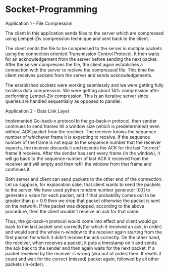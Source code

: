 # Socket-Programming

Application 1 - File Compression

The client in this application sends files to the server which are compressed using Lempel-Ziv compression technique and sent back to the client.

The client sends the file to be compressed to the server in multiple packets using the connection oriented Transmission Control Protocol. It then waits for an acknowledgement from the server before sending the next packet.
After the server compresses the file, the client again establishes a connection with the server to recieve the compressed file. This time the client receives packets from the server and sends acknowledgements.

The established sockets were working seamlessly and we were getting fully lossless data compression. We were getting about 14% compression after performing Lempel-Ziv compression.
This is an iterative server since queries are handled sequentially as opposed to parallel.


Application 2 - Data Link Layer

Implemented Go-back-n protocol
In the go-back-n protocol, then sender continues to send frames till a window size (which is
predetermined) even without ACK packet from the receiver.
The receiver knows the sequence number of whichever frame it is expecting to receive.
If the sequence number of the frame is not equal to the sequence number that the receiver expects, the receiver discards it and resends the ACK for the last “correct” frame it receives.
After the sender has sent every frame (in the window), it will go back to the sequence number of last ACK it received from the receiver and will empty and then refill the window from that frame and continues it.


Both server and client can send packets to the other end of the connection. Let us suppose, for explanation sake, that client wants to send the packets to the server.
We have used python random number generator [0,1] to generate a value for each packet, and if that probability comes out to be greater than p = 0.9 then we drop that packet otherwise the packet is sent on the network.
If the packet was dropped, according to the above procedure, then the client wouldn’t receive an ack for that same.
     
Thus, the go-back-n protocol would come into effect and client would go back to the last packet sent correctly(for which it received an ack, in order) and would send the whole n-window to the receiver again starting from the first packet for which it didn’t receive the ack correctly.
On the other hand, the receiver, when receives a packet, it puts a timestamp on it and sends the ack back to the sender and then again waits for the next packet.
If a packet received by the receiver is wrong (aka out of order) then:
It resets it count and wait for the correct (missed) packet again, followed by all other packets (in-order).

